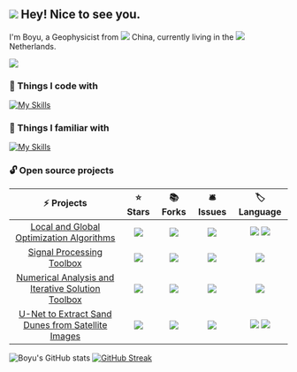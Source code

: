 ## ![](https://github.com/EZ4BYG/Reading_Record/blob/master/d32.gif) Hey! Nice to see you.

I'm Boyu, a Geophysicist from ![](https://lh3.googleusercontent.com/Pvm5aEGzaooS-zV4rrykwRiqOwTyAfuK6dXO9fIpAp_lWGTbItOd9s8gyH3V-Y9lFh1dZDtYsTpX5ViWAEc-LR0Avn1klzVdmsxKqjQPMQwXdIqKu1PxUAJV41gR-bO-CGztD74usw=s16-p-k) China, currently living in the ![](https://lh3.googleusercontent.com/53n5cLJjFa_YlM_YZi_JmT-EFS1nt6PExKh3tHkCF7xbZICIHZO5ZKtdNIcJJcdGqab26ZnGMU1EtALq0SvJFJ-y48EsOkFyJy8wfBZQHV4s1iH_zjvrUfounDD3eVQc1chvIsfCbQ=s16-p-k) Netherlands.

![](https://komarev.com/ghpvc/?username=your-github-EZ4BYG&color=brightgreen)

### 🎍 Things I code with

[![My Skills](https://skillicons.dev/icons?i=py,matlab,r,tensorflow,pytorch,mysql)](https://skillicons.dev)

### 🎋 Things I familiar with 

[![My Skills](https://skillicons.dev/icons?i=cpp,fortran,vscode,vim,linux,ai,ps,pr,md,latex,docker,github,git)](https://skillicons.dev)

### 🔓 Open source projects

|                          ⚡ Projects                          |                     ⭐ Stars                      |                     📚 Forks                     |                     🛎️ Issues                      |                          🏷️ Language                          |
| :----------------------------------------------------------: | :----------------------------------------------: | :---------------------------------------------: | :-----------------------------------------------: | :----------------------------------------------------------: |
| [Local and Global Optimization Algorithms](https://github.com/EZ4BYG/Func_Opt) | ![](https://img.shields.io/badge/stars-158-blue) | ![](https://img.shields.io/badge/forks-76-blue) | ![](https://img.shields.io/badge/issues-1-yellow) | ![](https://img.shields.io/badge/Matlab-40%25-blueviolet) ![](https://img.shields.io/badge/Python-60%25-blue) |
| [Signal Processing Toolbox](https://github.com/EZ4BYG/Signal_Tools) | ![](https://img.shields.io/badge/stars-64-blue)  | ![](https://img.shields.io/badge/forks-26-blue) |   ![](https://img.shields.io/badge/issues-0-g)    |    ![](https://img.shields.io/badge/Matlab-100%25-blueviolet)    |
| [Numerical Analysis and Iterative Solution Toolbox](https://github.com/EZ4BYG/Num_Func) | ![](https://img.shields.io/badge/stars-40-blue)  | ![](https://img.shields.io/badge/forks-18-blue) |   ![](https://img.shields.io/badge/issues-0-g)    |    ![](https://img.shields.io/badge/Matlab-100%25-blueviolet)    |
| [U-Net to Extract Sand Dunes from Satellite Images](https://github.com/EZ4BYG/DL_Apps) | ![](https://img.shields.io/badge/stars-20-blue)  | ![](https://img.shields.io/badge/forks-10-blue) |   ![](https://img.shields.io/badge/issues-0-g)    |     ![](https://img.shields.io/badge/Python-100%25-blue) ![](https://img.shields.io/badge/Tensorflow-v2.2-%23FF6F00)    |

![Boyu's GitHub stats](https://github-readme-stats.vercel.app/api?username=EZ4BYG&show_icons=true&theme=chartreuse-dark)
[![GitHub Streak](https://streak-stats.demolab.com?user=EZ4BYG&theme=chartreuse-dark)](https://git.io/streak-stats)



<!--
**EZ4BYG/EZ4BYG** is a ✨ _special_ ✨ repository because its `README.md` (this file) appears on your GitHub profile.

Here are some ideas to get you started:

- 🔭 I’m currently working on ...
- 🌱 I’m currently learning ...
- 👯 I’m looking to collaborate on ...
- 🤔 I’m looking for help with ...
- 💬 Ask me about ...
- 📫 How to reach me: ...
- 😄 Pronouns: ...
- ⚡ Fun fact: ...
-->
